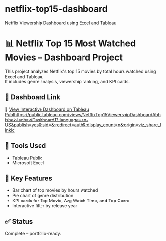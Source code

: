 # netflix-top15-dashboard
Netflix Viewership Dashboard using Excel and Tableau
# 📊 Netflix Top 15 Most Watched Movies – Dashboard Project

This project analyzes Netflix's top 15 movies by total hours watched using Excel and Tableau.  
It includes genre analysis, viewership ranking, and KPI cards.

## 🚀 Dashboard Link
🔗 [View Interactive Dashboard on Tableau Publhttps://public.tableau.com/views/NetflixTop15ViewershipDashboardAbhishekJadhav/Dashboard1?:language=en-US&publish=yes&:sid=&:redirect=auth&:display_count=n&:origin=viz_share_linkic]()

## 📂 Tools Used
- Tableau Public
- Microsoft Excel

## 🧠 Key Features
- Bar chart of top movies by hours watched
- Pie chart of genre distribution
- KPI cards for Top Movie, Avg Watch Time, and Top Genre
- Interactive filter by release year


## ✅ Status
Complete – portfolio-ready.
